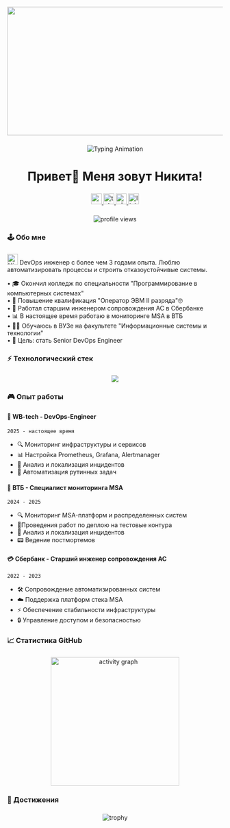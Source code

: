 <br clear="both">

<div align="center">
   <img height="300" width="600" src="https://raw.githubusercontent.com/abhisheknaiidu/abhisheknaiidu/master/code.gif"  />
</div>

###

<div align="center">
  <img src="https://readme-typing-svg.herokuapp.com/?font=Press+Start+2P&size=18&duration=4000&color=00FF00&center=true&vCenter=true&width=500&lines=DevOps+Engineer;Kubernetes+Specialist;Monitoring+Expert;SRE+Enthusiast" alt="Typing Animation" />
</div>

###

<h1 align="center">Привет👋 Меня зовут Никита!</h1>

###

<div align="center">
  <a href="mailto:morozov.nikitosss.2003@gmail.com" target="_blank">
    <img src="https://img.shields.io/static/v1?message=Gmail&logo=gmail&label=&color=EA4335&logoColor=white&labelColor=&style=for-the-badge" height="25" alt="gmail logo"  />
  </a>
  <a href="http://t.me/Foxeggg" target="_blank">
    <img src="https://img.shields.io/static/v1?message=Telegram&logo=telegram&label=&color=26A5E4&logoColor=white&labelColor=&style=for-the-badge" height="25" alt="telegram logo"  />
  </a>
  <a href="tel:+79372108862" target="_blank">
    <img src="https://custom-icon-badges.demolab.com/badge/Phone-25D366?style=for-the-badge&logo=phone&logoColor=white" height="25" alt="phone logo"  />
  </a>
  <a href="https://www.linkedin.com/in/your-profile" target="_blank">
    <img src="https://img.shields.io/static/v1?message=LinkedIn&logo=linkedin&label=&color=0A66C2&logoColor=white&labelColor=&style=for-the-badge" height="25" alt="linkedin logo"  />
  </a>
</div>

###

<div align="center">
  <img src="https://komarev.com/ghpvc/?username=Foxeggg&label=Profile%20Views&color=0e75b6&style=flat" alt="profile views" />
</div>

###

<h3 align="left">🕹️ Обо мне</h3>

###

<p align="left">
  <img src="https://media.giphy.com/media/hvRJCLFzcasrR4ia7z/giphy.gif" width="25" alt="Hi">
  DevOps инженер с более чем 3 годами опыта. Люблю автоматизировать процессы и строить отказоустойчивые системы.
</p>

<div align="left">
  • 🎓 Окончил колледж по специальности "Программирование в компьютерных системах"<br>
  • 🔧 Повышение квалификация "Оператор ЭВМ II разряда"🤓<br>
  • 💼 Работал старшим инженером сопровождения АС в Сбербанке<br>
  • 📊 В настоящее время работаю в мониторинге MSA в ВТБ<br>
  • 👨‍🎓 Обучаюсь в ВУЗе на факультете "Информационные системы и технологии"<br>
  • 🎯 Цель: стать Senior DevOps Engineer
</div>

###

<h3 align="left">⚡ Технологический стек</h3>

###

<div align="center">
  <img src="https://skillicons.dev/icons?i=kubernetes,docker,terraform,gitlab,github,python,go,bash,linux,ubuntu,aws,gcp,azure,jenkins,ansible,prometheus,grafana,postgres,redis,nginx" />
</div>

###

<h3 align="left">🎮 Опыт работы</h3>

###

<div align="left">
  <h4>🎯 <b>WB-tech</b> - DevOps-Engineer </h4>
  <p><code>2025 - настоящее время</code></p>
  <ul>
    <li>🔍 Мониторинг инфраструктуры и сервисов</li>
    <li>📊 Настройка Prometheus, Grafana, Alertmanager</li>
    <li>🚨 Анализ и локализация инцидентов</li>
    <li>🤖 Автоматизация рутинных задач</li>
  </ul>

   
  <h4>🎯 <b>ВТБ</b> - Специалист мониторинга MSA</h4>
  <p><code>2024 - 2025</code></p>
  <ul>
    <li>🔍 Мониторинг MSA-платформ и распределенных систем</li>
    <li>📘Проведения работ по деплою на тестовые контура</li>
    <li>💊 Анализ и локализация инцидентов</li>
    <li>📟 Ведение постмортемов</li>
  </ul>

  <h4>💳 <b>Сбербанк</b> - Старший инженер сопровождения АС</h4>
  <p><code>2022 - 2023</code></p>
  <ul>
    <li>🛠️ Сопровождение автоматизированных систем</li>
    <li>☁️ Поддержка платформ стека MSA</li>
    <li>⚡ Обеспечение стабильности инфраструктуры</li>
    <li>🔒 Управление доступом и безопасностью</li>
  </ul>
</div>

###

<h3 align="left">📈 Статистика GitHub</h3>

###

<div align="center">
  <img src="https://github-readme-activity-graph.vercel.app/graph?username=Foxeggg&theme=react-dark&bg_color=0D1117&hide_border=true&area=true" height="300" alt="activity graph" />
</div>

###

<h3 align="left">🎯 Достижения</h3>

###

<div align="center">
  <img src="https://github-profile-trophy.vercel.app/?username=Foxeggg&theme=radical&no-frame=true&no-bg=false&margin-w=4&row=2&column=4" alt="trophy" />
</div>


